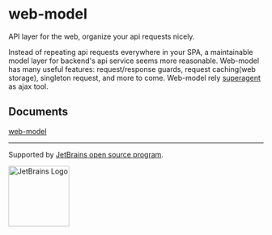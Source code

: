 
# web-model 

API layer for the web, organize your api requests nicely.

Instead of repeating api requests everywhere in your SPA, a maintainable model layer for backend's api service seems more reasonable. 
Web-model has many useful features: request/response guards, request caching(web storage), singleton request, and more to come.
Web-model rely [superagent](https://github.com/visionmedia/superagent) as ajax tool.

## Documents

   [web-model](https://naeemo.github.io/web-model/)

___


Supported by [JetBrains open source program](https://www.jetbrains.com/community/opensource/#support?from=web-model).

<a href="https://www.jetbrains.com/?from=web-model">
  <img width="120px" alt="JetBrains Logo" src="https://www.jetbrains.com/company/press/#images-logos">
</a>

